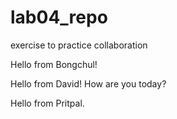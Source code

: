 # lab04_repo
exercise to practice collaboration


Hello from Bongchul!



Hello from David! How are you today?


Hello from Pritpal.
